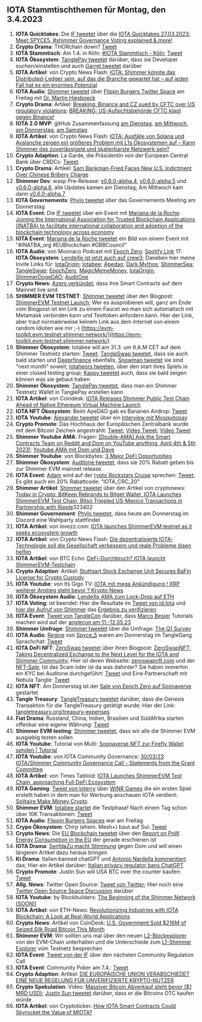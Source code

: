 ## IOTA Stammtischthemen für Montag, den 3.4.2023

1. **IOTA Quicktakes**: Die [IF tweetet](https://twitter.com/iota/status/1640277568594010113?s=20) über die [IOTA Quicktakes 27.03.2023: Meet SPYCE5, #shimmer Governance Voting explained & more!](https://www.youtube.com/watch?v=zW0Mbpuy5dI)
2. **Crypto Drama**: THORchain down? [Tweet](https://twitter.com/THORChain/status/1640569760974008320?s=20)
3. **IOTA Stammtisch**: Am 1.4. in Köln: [#IOTA Stammtisch - Köln](https://www.meetup.com/de-DE/the-future-of-web3-iota-stammtisch-koln/events/291792068/); [Tweet](https://twitter.com/IotaPunks_71/status/1639938776083439617?s=20)
4. **IOTA Ökosystem**: [TanglePay tweetet](https://twitter.com/tanglepaycom/status/1640619228717002752?s=20) darüber, dass sie Developer suchen/einstellen und auch [Garret tweetet](https://twitter.com/GarrettBullish/status/1640620200784703489?s=20) darüber
5. **IOTA Artikel**: von Crypto News Flash: [IOTA: Shimmer könnte das Distributed-Ledger sein, auf das die Branche gewartet hat – auf jeden Fall hat es ein enormes Potenzial](https://www.crypto-news-flash.com/de/iota-shimmer-koennte-das-distributed-ledger-sein-auf-das-die-branche-gewartet-hat-auf-jeden-fall-hat-es-ein-enormes-potenzial/?feed_id=14129&_unique_id=64215bd1c5814)
6. **IOTA Audio**: [Shimmer tweetet](https://twitter.com/shimmernet/status/1640368147738796032?s=20) über [Flippn Burgers Twitter Space](https://twitter.com/i/spaces/1rmGPkOLNmmKN) am Freitag mit [Dr. Martin Hiesboeck](https://twitter.com/MHiesboeck)
7. **Crypto Drama**: Artikel: [Breaking: Binance and CZ sued by CFTC over US regulatory violations](https://cointelegraph.com/news/binance-and-cz-sued-by-cftc-over-us-regulatory-violations); [BREAKING: US-Aufsichtsbehörde CFTC klagt gegen Binance!](https://www.blocktrainer.de/breaking-us-aufsichtsbehoerde-cftc-klagt-gegen-binance/)
8. **IOTA 2.0 MVP**: gitHub Zusammenfassung [am Dienstag](https://twitter.com/id_iota/status/1640668392658182144?s=20), [am Mittwoch](https://twitter.com/id_iota/status/1641001492810457088?s=20), [am Donnerstag](https://twitter.com/id_iota/status/1641355149577957376?s=20), [am Samstag](https://twitter.com/id_iota/status/1642149165127057410?s=20)
9. **IOTA Artikel**: von Crypto News Flash: [IOTA: Ausfälle von Solana und Avalanche zeigen ein größeres Problem mit L1s Ökosystemen auf – Kann Shimmer das zuverlässigste und skalierbarste Netzwerk sein?](https://www.crypto-news-flash.com/de/iota-ausfaelle-von-solana-und-avalanche-zeigen-ein-groesseres-problem-mit-l1s-oekosystemen-auf-kann-shimmer-das-zuverlaessigste-und-skalierbarste-netzwerk-sein/?feed_id=14157&_unique_id=6421fa642e520)
10. **Crypto Adaption**: La Garde, die Präsidentin von der European Central Bank über CBDCs: [Tweet](https://twitter.com/WatcherGuru/status/1640531089751171073?s=20)
11. **Crypto Drama**: Artikel: [Sam Bankman-Fried Faces New U.S. Indictment Over Chinese Bribery Charge](https://www.coindesk.com/policy/2023/03/28/sam-bankman-fried-faces-new-us-indictment-over-chinese-bribery/)
12. **Shimmer Dev**: wasp Pre-Release: [v0.6.0-alpha.4](https://github.com/iotaledger/wasp/releases/tag/v0.6.0-alpha.4), [v0.6.0-alpha.5](https://github.com/iotaledger/wasp/releases/tag/v0.6.0-alpha.5) und [v0.6.0-alpha.6](https://github.com/iotaledger/wasp/releases/tag/v0.6.0-alpha.6), alle Updates kamen am Dienstag; Am Mittwoch kam dann [v0.6.0-alpha.7](https://github.com/iotaledger/wasp/releases/tag/v0.6.0-alpha.7)
13. **IOTA Governements**: [Phylo tweetet](https://twitter.com/PhyloIota/status/1640662089734963200?s=20) über das Governements Meeting am Donnerstag
14. **IOTA Event**: Die [IF tweetet](https://twitter.com/iota/status/1640715375066374144?s=20) über ein Event mit [Mariana de la Roche](https://twitter.com/Marianadlrw): [Joining the International Association for Trusted Blockchain Applications (INATBA) to facilitate international collaboration and adoption of the blockchain technology across economy](https://eufordigital.eu/joining-the-international-association-for-trusted-blockchain-applications-inatba-to-facilitate-international-collaboration-and-adoption-of-the-blockchain-technology-across-economy/)
15. **IOTA Event**: [Mariana de la Roche tweetet](https://twitter.com/Marianadlrw/status/1640811138408411136?s=20) ein Bild von einem Event mit "#INATBA_org #EUBlockchain #GBBCouncil"
16. **IOTA Audio**: von Moonaco Podcast mit [Epoch Zero](https://twitter.com/Epoch_0): [Spotify Link](https://open.spotify.com/episode/4ARWVDxD00xu1gHxTAYvCp?si=mxP3W2ezTrCyLGUgE-Xy7w)
17: **IOTA Ökosystem**: [LendeXe ist jetzt auch auf crew3](https://crew3.xyz/c/lendexe/invite/JjmN_EWFO57-6x96pZIUd); Daneben hier meine Invite Links für: [IotaOrigin](https://crew3.xyz/c/iotaorigin/invite/5vVlxl2KveF-F54z7q3oH); [Iotabee](https://crew3.xyz/c/iotabee/invite/FVdSVGyXDZlwCS9-iFn0I); [Apedao](https://crew3.xyz/c/apedao/invite/ZJSsF_9xlW7mGQADs5BPF); [Dark Mythos](https://crew3.xyz/c/darkmythos/invite/h6bXztIVUS5Jyhttft4Bk); [ShimmerSea](https://crew3.xyz/c/shimmersea/invite/zikW2A__rIouDMx9vBQzD); [TangleSwap](https://crew3.xyz/c/tangleswap/invite/pVrE2fLBcGn05ZpVvaMD-); [EpochZero](https://crew3.xyz/c/epochzero/invite/OyNIakiVzxWOMuCGrpJ7q), [MagicMemeMoney](https://crew3.xyz/c/magicmememoney/invite/VYVZ-tf4UdxpBznW-VOrQ), [IotaOrigin](https://crew3.xyz/c/iotaorigin/invite/5vVlxl2KveF-F54z7q3oH); [ShimmerDogeDAO](https://crew3.xyz/c/shimmerdogedao/invite/-VPz3W6FhujMdJW180V3w); [AuditOne](https://crew3.xyz/c/auditone/invite/iyknuS0RJo9pX7iroP0CW)
18. **Crypto News**: [Azero verkündet](https://twitter.com/Aleph__Zero/status/1641024218404904960?s=20), dass ihre Smart Contracts auf dem Mainnet live sind
19. **SHIMMER EVM TESTNET**: [Shimmer tweetet](https://twitter.com/shimmernet/status/1641062661914804228?s=20) über den Blogpost: [ShimmerEVM Testnet Launch](https://blog.shimmer.network/shimmerevm-testnet-launch/); Wer es ausprobieren will, ganz am Ende vom Blogpost ist ein Link zu einem Faucet wo man sich automatisch mit Metamask verbinden kann und Testtoken anfordern kann. Hier der Link, aber traut normalerweise keinem Link aus dem Internet von einem random Idioten wie mir ;-) [https://evm-toolkit.evm.testnet.shimmer.network/](https://evm-toolkit.evm.testnet.shimmer.network/)
20. **Shimmer Ökosystem**: Iotabee will am 31.3. um 9.A.M CET auf dem Shimmer Testnetz starten: [Tweet](https://twitter.com/iotabee/status/1641064223806574598?s=20); [TangleSwap tweetet](https://twitter.com/tangleswap/status/1641071264365268992?s=20), dass sie auch bald starten und [Deeprfinance]() ebenfalls, [Snowman tweetet](https://twitter.com/SnowMan_Finance/status/1641069692315115522?s=20) sie sind "next month" soweit; [Iotaheors tweeten](https://twitter.com/IotaHeroes/status/1641382468426125312?s=20), über den start ihres Spiels in einer closed testing group; [Kappy tweetet](https://twitter.com/Rob_Daykin/status/1641063440096677888?s=20) auch, dass sie bald zeigen können was sie gebaut haben
21. **Shimmer Ökosystem**: [TanglePay tweetet](https://twitter.com/tanglepaycom/status/1641071960670220288?s=20), dass man ein Shimmer Testnetz Wallet in TanglePay erstellen kann
22. **IOTA Artikel**: von Coindesk: [IOTA Releases Shimmer Public Test Chain Ahead of Native Ethereum Virtual Machine Launch](https://www.coindesk.com/tech/2023/03/29/iota-releases-shimmer-public-test-chain-ahead-of-native-ethereum-virtual-machine-launch/)
23. **IOTA NFT Ökosystem**: Beim ApeDAO gab es Bananen Airdrop: [Tweet](https://twitter.com/iotapes/status/1641077766824030211?s=20)
24. **IOTA Youtube**: [Alexander tweetet](https://twitter.com/shortaktien/status/1641083527557963776?s=20) über ein [Interview mit Mosquitopay](https://youtu.be/cc1D5kQcuGQ)
25. **Crypto Promote**: Das Hochhaus der Europäischen Zentralbank wurde mit dem Bitcoin Zeichen angestrahlt: [Tweet](https://twitter.com/WatcherGuru/status/1641192397961846787?s=20); [Video Tweet](https://twitter.com/btcecho/status/1641149877617819668?s=20); [Video Tweet](https://twitter.com/BitcoinMemeHub/status/1641311562123059200?s=20)
26. **Shimmer Youtube AMA**: Fragen: [[Double-AMA] Ask the Smart Contracts Team on Reddit and Dom on YouTube anything, April 4th & 5th 2023!](https://www.reddit.com/r/Iota/comments/125ozrx/doubleama_ask_the_smart_contracts_team_on_reddit/); [Youtube AMA mit Dom und Dave](https://www.youtube.com/watch?v=eklFukSb69o)
27. **Shimmer Youtube**: von Blockbytes: [3 Major DeFi Opportunities](https://www.youtube.com/live/iCgQx4ThmR4?feature=share&t=3588)
28. **Shimmer Ökosystem**: [Auditone tweetet](https://twitter.com/auditone_team/status/1641340686795522048?s=20), dass sie 20% Rabatt geben bis zur Shimmer EVM mainnet release.
29. **IOTA Event**: [Adam](https://twitter.com/Schpoopel) wird auf der [rypto Rockstars Cruise](https://crypto-rockstars.com/) sprechen: [Tweet](https://twitter.com/Schpoopel/status/1641154870051782658?s=20); Es gibt auch ein 20% Rabattcode: "IOTA_CRC_20"
30. **Shimmer Artikel**: [Shimmer tweetet](https://twitter.com/shimmernet/status/1641347180190392320?s=20) über den Artikel von cryptonews: [Today in Crypto: BitKeep Rebrands to Bitget Wallet, IOTA Launches ShimmerEVM Test Chain, Bitso Trippled US-Mexico Transactions in Partnership with Ripple](https://cryptonews.com/news/today-in-crypto-bitkeep-rebrands-to-bitget-wallet-iota-launches-shimmerevm-test-chain-bitso-trippled-us-mexico-transactions-in-partnership-with-ripple.htm)323402
31. **Shimmer Governement**: [Phylo tweetet](https://twitter.com/PhyloIota/status/1641348951692697601?s=20), dass heute am Donnerstag im Discord eine Wahlparty stattfindet
32. **IOTA Artikel**: von invezz.com: [IOTA launches ShimmerEVM testnet as it seeks ecosystem growth](https://invezz.com/news/2023/03/29/iota-launches-shimmerevm-testnet-as-it-seeks-ecosystem-growth/)
33. **IOTA Artikel**: von Crypto News Flash: [Die dezentralisierte IOTA-Technologie soll die Gesellschaft verbessern und reale Probleme lösen helfen](https://www.crypto-news-flash.com/de/die-dezentralisierte-iota-technologie-soll-die-gesellschaft-verbessern-und-reale-probleme-loesen-helfen/)
34. **IOTA Artikel**: von BTC Echo: [DeFi-Durchbruch? IOTA launcht ShimmerEVM-Testchain](https://www.btc-echo.de/news/defi-durchbruch-iota-launcht-shimmerevm-testchain-161575/)
35. **Crypto Adaption**: Artikel: [Stuttgart Stock Exchange Unit Secures BaFin License for Crypto Custody](https://www.coindesk.com/business/2023/03/30/stuttgart-stock-exchange-unit-secures-bafin-license-for-crypto-custody/)
36. **IOTA Youtube**: von Its Gigo TV: [IOTA mit mega Ankündigung ! XRP weiterer Anstieg steht bevor ? Krypto News](https://www.youtube.com/watch?v=_J9Bzigapc0)
37. **IOTA Ökosystem Audio**: [LendeXe AMA zum Lock-Drop auf ETH](https://twitter.com/LendeXeFinance/status/1638940269050761216?s=20)
38. **IOTA Voting**: ist beendet: Hier die Resultate im [Tweet von id.Iota](https://twitter.com/id_iota/status/1641430297442160642?s=20) und [hier der Aufruf von Shimmer](https://twitter.com/shimmernet/status/1641429065595777024?s=20) das [Ergebnis zu verifizieren](https://github.com/iota-community/Shimmer-governance-participation-events/pull/4)
39. **IOTA Event**: [Tweet von TangleCon](https://twitter.com/TangleCon/status/1641443342641946627?s=20) darüber, dass [Marco Besier](https://twitter.com/marcobesier) Tutorials machen wird auf der [anglecon am 11.-12.05.23](https://www.tanglecon.com/)
40. **Shimmer Umfrage**: [Shimmer tweetet](https://twitter.com/shimmernet/status/1641470348360142850?s=20) über die Umfrage: [The Q1 Survey](https://tally.so/r/3jera4)
41. **IOTA Audio**: [Regine](https://twitter.com/Energine) von [Spyce_5](https://twitter.com/SPYCE_5) waren am Donnerstag im TangleGang Sprachchat: [Tweet](https://twitter.com/GangTangleTalk/status/1641418805342801920?s=20)
42. **IOTA DeFi NFT**: [ZeroSwap tweetet](https://twitter.com/ZeroSwapNFT/status/1641488988757274647?s=20) über ihren Blogpost: [ZeroSwapNFT: Taking Decentralized Exchange to the Next Level for the IOTA and Shimmer Community](https://medium.com/@info_13019/zeroswapnft-taking-decentralized-exchange-to-the-next-level-for-the-iota-and-shimmer-community-dfa158902176); Hier ist deren Webseite: [zeroswapnft.com](https://zeroswapnft.com/) und der [NFT-Sale](https://soonaverse.com/collection/0x62cedc601bcf4ac826f2989454142c38858810ef); Ist das Scam oder ist da was dahinter? Sie haben immerhin ein KYC bei Auditone durchgeführt: [Tweet](https://twitter.com/ZeroSwapNFT/status/1641877152504197121?s=20) und Eine Partnerschaft mit Nebula Tangle: [Tweet](https://twitter.com/NebulaTangle/status/1642111835687079938?s=20)
43. **IOTA NFT**: Am Donnerstag ist der [Sale von Epoch Zero auf Soonaverse](https://soonaverse.com/nft/0x6ca7536613782b8750c72307c9f8b1803905ce26) gestartet
44. **Tangle Treasury**: [TangleTreasury tweetet](https://twitter.com/TangleTreasury/status/1641509746632011776?s=20) darüber, dass die Genesis Transaktion für die TangleTreasury getätigt wurde; Hier der Link: [tangletreasury.org/treasury-expenses](https://www.tangletreasury.org/treasury-expenses)
45. **Fiat Drama**: Russland, China, Indien, Brasilien und SüdAfrika starten offenbar eine eigene Währung: [Tweet](https://twitter.com/WatcherGuru/status/1641655197595213827?s=20)
46. **Shimmer EVM testing**: [Shimmer tweetet](https://twitter.com/shimmernet/status/1641696836900515840?s=20), dass wir alle die Shimmer EVM ausgiebig testen sollen
47. **IOTA Youtube**: Tutorial von Multi: [Soonaverse NFT zur Firefly Wallet senden | Tutorial](https://www.youtube.com/watch?v=X8VyL792b_k)
48. **IOTA Youtube**: von IOTA Community Governance: [30/03/23 IOTA/Shimmer Community Governance Call - Statements from the Grant Committee](https://www.youtube.com/watch?v=fnKiScoOkQs)
49. **IOTA Artikel**: von Times Tabloid: [IOTA Launches ShimmerEVM Test Chain, approaching Full DeFi Ecosystem](https://timestabloid.com/iota-launches-shimmerevm-test-chain-approaching-full-defi-ecosystem/)
50. **IOTA Gaming**: [Tweet von Ioterry](https://twitter.com/io_terry/status/1641542598212096000?s=20) über [WINR Games](https://play.google.com/store/apps/developer?id=WINR+Games+Inc) die ein ersten Spiel erstellt haben in dem man für Werbung anschauen IOTA verdient: [Solitaire Make Money Crypto](https://play.google.com/store/apps/details?id=com.winrgames.solitaire2&pli=1)
51. **Shimmer EVM**: [Iotabee startet](https://twitter.com/iotabee/status/1641730156535357441?s=20) die Testphase! Nach einem Tag schon über 10K Transaktionen: [Tweet](https://twitter.com/GarrettBullish/status/1642140162149994499?s=20)
52. **IOTA Audio**: [Flippin Burgers Spaces](https://twitter.com/MHiesboeck/status/1641797336018956289?s=20) war am Freitag
53. **Crypo Ökosystem**: Chirp (ehem. Mesh+) baut auf Sui: [Tweet](https://twitter.com/ChirpIoT/status/1641804954146050048?s=20)
54. **Crypto News**: Die [EU Blockchain tweetet](https://twitter.com/EUBlockchain/status/1641781717886279683?s=20) über den [Report on PoW Energy Consumption in the EU](https://www.eublockchainforum.eu/news/report-pow-energy-consumption-eu?pk_campaign=reports&pk_source=twitter&pk_medium=social) der gerade erschienen ist
55. **IOTA Drama**: [SenfdaZu macht Stimmung](https://twitter.com/SenfdaTzu/status/1641818493682155520?s=20) gegen Dom und will einen längeren Artikel dazu heraus bringen
56. **Ki Drama**: Italien banned chatGPT und [Antonio Nardella kommentiert](https://twitter.com/antonionardella/status/1641845129840304128?s=20) das; Hier ein Artikel darüber: [Italian privacy regulator bans ChatGPT](https://www.politico.eu/article/italian-privacy-regulator-bans-chatgpt/)
57. **Crypto Promote**: Justin Sun will USA BTC over the counter kaufen: [Tweet](https://twitter.com/justinsuntron/status/1641862563662282753?s=20)
58. **Allg. News**: Twitter Open Source: [Tweet von Twitter](https://twitter.com/TwitterEng/status/1641872259320274944?s=20); Hier noch eine [Twitter Open Source Space Discussion](https://twitter.com/elonmusk/status/1641880448061120513?s=20) darüber
59. **IOTA Youtube**: by Blockbuilders: [The Beginning of the Shimmer Network (SOON!)](https://www.youtube.com/watch?v=TM44azKPXtU)
60. **IOTA Artikel**: von ETH-News: [Revolutionizing Industries with IOTA Blockchain: A Look at Real-World Applications](https://www.ethnews.com/revolutionizing-industries-with-iota-blockchain-a-look-at-real-world-applications/)
61. **Crypto News**: Artikel von CoinDesk: [U.S. Government Sold $216M of Seized Silk Road Bitcoin This Month](https://www.coindesk.com/business/2023/03/31/us-government-sold-216m-of-seized-silk-road-bitcoin-this-month/)
62. **Shimmer EVM**: Wir sollten uns mal über den neuen [L2-Blockexplorer](https://explorer.evm.testnet.shimmer.network/) von der EVM-Chain unterhalten und die Unterschiede zum [L1-Shimmer Explorer](https://explorer.iota.org/testnet) vom Testnetz besprechen
63. **IOTA Event**: [Tweet von der IF](https://twitter.com/iota/status/1641757240045584384?s=20) über den nächsten Community Regulation Call
64. **IOTA Event**: Community Poker am 7.4.: [Tweet](https://twitter.com/IotaPunks_71/status/1642067681061879808?s=20)
65. **Crypto Adaption**: Artikel: [DIE EUROPÄISCHE UNION VERABSCHIEDET EINE NEUE REGELUNG FÜR UNVERIFIZIERTE KRYPTO-NUTZER](https://krypto-guru.de/news/die-europaeische-union-neue-regelung/)
66. **Crypto Spekulation**: Video: [Massiver Bitcoin Abverkauf steht bevor ($1 MRD USD)](https://www.youtube.com/watch?v=RtOnZbqsabU); [Justin Sun tweetet](https://twitter.com/justinsuntron/status/1641862563662282753?s=20) darüber, dass er die Bitcoins OTC kaufen würde
67. **IOTA Artikel**: von Cryptoticker: [How IOTA Smart Contracts Could Skyrocket the Value of MIOTA?](https://cryptoticker.io/en/iota-smart-contracts-skyrocket/)

